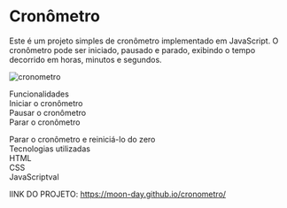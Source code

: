 # Cronômetro
Este é um projeto simples de cronômetro implementado em JavaScript. O cronômetro pode ser iniciado, pausado e parado, exibindo o tempo decorrido em horas, minutos e segundos.

![cronometro](https://github.com/Moon-Day/cronometro/assets/97771245/3e702063-7cae-469f-94f3-adf09be48775)

Funcionalidades<br>
Iniciar o cronômetro<br>
Pausar o cronômetro<br>
Parar o cronômetro<br>

Parar o cronômetro e reiniciá-lo do zero<br>
Tecnologias utilizadas<br>
HTML<br>
CSS<br>
JavaScriptval
 
 lINK DO PROJETO: https://moon-day.github.io/cronometro/

